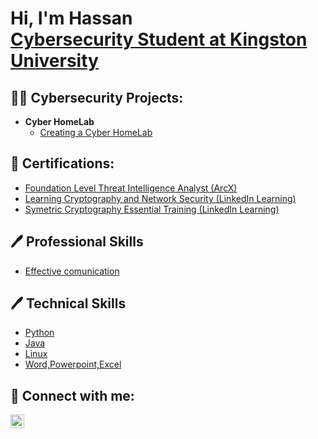 <h1> Hi, I'm Hassan <br/><a  <a href="https://www.linkedin.com/in/hassan-mustafa0/">Cybersecurity Student at Kingston University</a></h1>

<h2>👨‍💻 Cybersecurity Projects:</h2>

- <b>Cyber HomeLab</b>
  - [Creating a Cyber HomeLab](https://github.com/Hassan05m/Cyber-HomeLab)

<h2>📄 Certifications:</h2>

- [Foundation Level Threat Intelligence Analyst (ArcX) ](https://arcx.io/verify-certificate?id=a162f4462899ac22fe7e89f47537c03324c9418e&k=b60fbfe81b4542b9956d442a8fc70f35)
- [Learning Cryptography and Network Security (LinkedIn Learning) ](https://www.linkedin.com/learning/certificates/8c70ae6d03f8b569490e41af9aed5b69bdf5e2177eefa9fe7da85463b2fb7b37)
- [Symetric Cryptography Essential Training (LinkedIn Learning) ](https://www.linkedin.com/learning/certificates/ee1de8352f692735f532c01505aeb9b063cf2d07b3ff7129b7c0325523bf0f31)

<h2>🖊️ Professional Skills</h2>

- [Effective comunication](https://www.youtube.com/watch?v=a83ASGn_V_s)

<h2>🖊️ Technical Skills</h2>

- [Python](https://www.youtube.com/watch?v=a83ASGn_V_s)
- [Java](https://www.youtube.com/watch?v=a83ASGn_V_s)
- [Linux](https://www.youtube.com/watch?v=a83ASGn_V_s)
- [Word,Powerpoint,Excel](https://www.youtube.com/watch?v=a83ASGn_V_s)
  


<h2> 🤳 Connect with me:</h2>

[<img align="left" alt="JoshMadakor | LinkedIn" width="22px" src="https://cdn.jsdelivr.net/npm/simple-icons@v3/icons/linkedin.svg" />][linkedin]


 
[linkedin]: https://www.linkedin.com/in/hassan-mustafa0/

